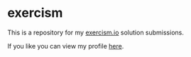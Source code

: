 # exercism
This is a repository for my [exercism.io](https://exercism.io) solution submissions. 

If you like you can view my profile [here](https://exercism.io/profiles/vjba).
